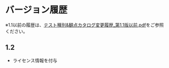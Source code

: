 # バージョン履歴

※1.1以前の履歴は、[テスト種別&観点カタログ変更履歴_第1.1版以前.pdf](./docs/テスト種別&観点カタログ変更履歴_第1.1版以前.pdf)をご参照ください。

## 1.2
- ライセンス情報を付与


